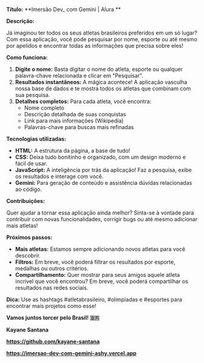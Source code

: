 **Título:**  **Imersão Dev_ com Gemini | Alura ** 

**Descrição:**

Já imaginou ter todos os seus atletas brasileiros preferidos em um só lugar? Com essa aplicação, você pode pesquisar por nome, esporte ou até mesmo por apelidos e encontrar todas as informações que precisa sobre eles! 

**Como funciona:**

1. **Digite o nome:** Basta digitar o nome do atleta, esporte ou qualquer palavra-chave relacionada e clicar em "Pesquisar".
2. **Resultados instantâneos:** A mágica acontece! A aplicação vasculha nossa base de dados e te mostra todos os atletas que combinam com sua pesquisa.
3. **Detalhes completos:** Para cada atleta, você encontra:
   * Nome completo
   * Descrição detalhada de suas conquistas
   * Link para mais informações (Wikipedia)
   * Palavras-chave para buscas mais refinadas

**Tecnologias utilizadas:**

* **HTML:** A estrutura da página, a base de tudo!
* **CSS:** Deixa tudo bonitinho e organizado, com um design moderno e fácil de usar.
* **JavaScript:** A inteligência por trás da aplicação! Faz a pesquisa, exibe os resultados e interage com você.
* **Gemini:** Para geração de conteúdo e assistência dúvidas relacionadas ao código.

**Contribuições:**

Quer ajudar a tornar essa aplicação ainda melhor? Sinta-se à vontade para contribuir com novas funcionalidades, corrigir bugs ou até mesmo adicionar mais atletas! 

**Próximos passos:**

* **Mais atletas:** Estamos sempre adicionando novos atletas para você descobrir.
* **Filtros:** Em breve, você poderá filtrar os resultados por esporte, medalhas ou outros critérios.
* **Compartilhamento:** Quer mostrar para seus amigos aquele atleta incrível que você encontrou? Em breve, você poderá compartilhar os resultados nas redes sociais.

**Dica:** Use as hashtags #atletabrasileiro, #olimpiadas e #esportes para encontrar mais projetos como esse!

**Vamos juntos torcer pelo Brasil! 🇧🇷**

**Kayane Santana**

**https://github.com/kayane-santana**

**https://imersao-dev-com-gemini-ashy.vercel.app**
